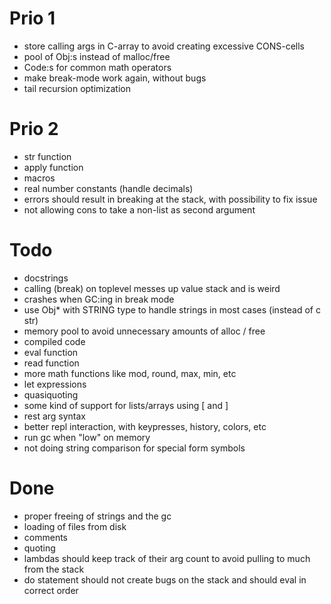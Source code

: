 Prio 1
======
* store calling args in C-array to avoid creating excessive CONS-cells
* pool of Obj:s instead of malloc/free
* Code:s for common math operators
* make break-mode work again, without bugs
* tail recursion optimization

Prio 2
======
* str function
* apply function
* macros
* real number constants (handle decimals)
* errors should result in breaking at the stack, with possibility to fix issue
* not allowing cons to take a non-list as second argument

Todo
====
* docstrings
* calling (break) on toplevel messes up value stack and is weird
* crashes when GC:ing in break mode
* use Obj* with STRING type to handle strings in most cases (instead of c str)
* memory pool to avoid unnecessary amounts of alloc / free
* compiled code
* eval function
* read function
* more math functions like mod, round, max, min, etc
* let expressions
* quasiquoting
* some kind of support for lists/arrays using [ and ]
* rest arg syntax
* better repl interaction, with keypresses, history, colors, etc
* run gc when "low" on memory
* not doing string comparison for special form symbols

Done
====
* proper freeing of strings and the gc
* loading of files from disk
* comments
* quoting
* lambdas should keep track of their arg count to avoid pulling to much from the stack
* do statement should not create bugs on the stack and should eval in correct order
